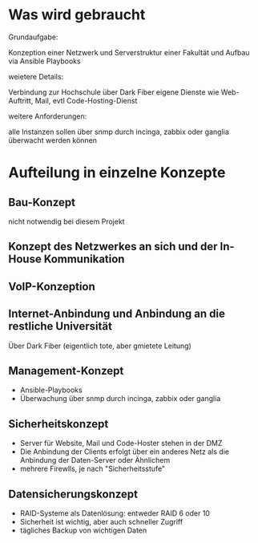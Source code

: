 # Was wird gebraucht

Grundaufgabe:

Konzeption einer Netzwerk und Serverstruktur einer Fakultät und Aufbau via Ansible Playbooks

weietere Details:

Verbindung zur Hochschule über Dark Fiber
eigene Dienste wie Web-Auftritt, Mail, evtl Code-Hosting-Dienst

weitere Anforderungen:

alle Instanzen sollen über snmp durch incinga, zabbix oder ganglia überwacht werden können

# Aufteilung in einzelne Konzepte

## Bau-Konzept

nicht notwendig bei diesem Projekt

## Konzept des Netzwerkes an sich und der In-House Kommunikation

## VoIP-Konzeption

## Internet-Anbindung und Anbindung an die restliche Universität

Über Dark Fiber (eigentlich tote, aber gmietete Leitung)

## Management-Konzept

- Ansible-Playbooks
- Überwachung über snmp durch incinga, zabbix oder ganglia

## Sicherheitskonzept

- Server für Website, Mail und Code-Hoster stehen in der DMZ
- Die Anbindung der Clients erfolgt über ein anderes Netz als die Anbindung der Daten-Server oder Ähnlichem
- mehrere Firewlls, je nach "Sicherheitsstufe"



## Datensicherungskonzept

- RAID-Systeme als Datenlösung: entweder RAID 6 oder 10
- Sicherheit ist wichtig, aber auch schneller Zugriff
- tägliches Backup von wichtigen Daten
